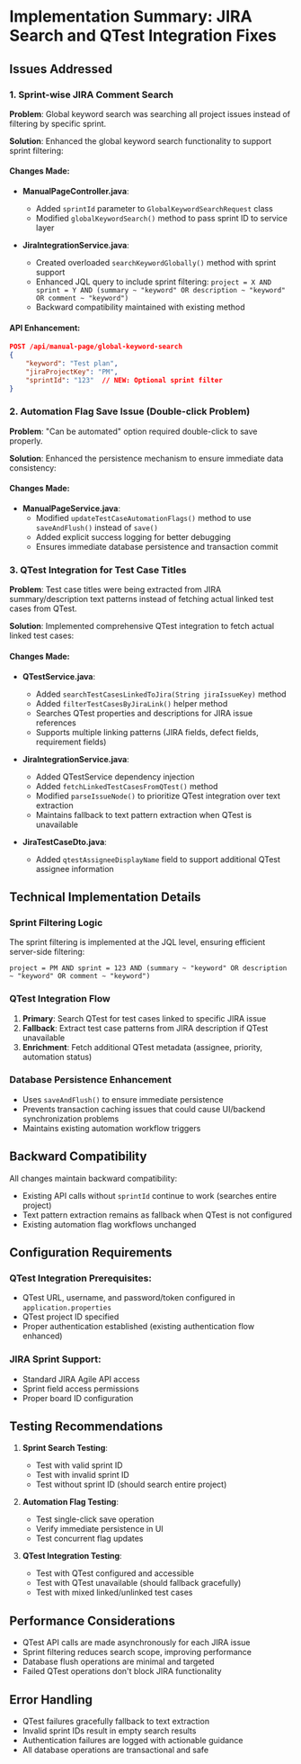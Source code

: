 # Implementation Summary: JIRA Search and QTest Integration Fixes



## Issues Addressed

### 1. Sprint-wise JIRA Comment Search
**Problem**: Global keyword search was searching all project issues instead of filtering by specific sprint.

**Solution**: Enhanced the global keyword search functionality to support sprint filtering:

#### Changes Made:
- **ManualPageController.java**:
  - Added `sprintId` parameter to `GlobalKeywordSearchRequest` class
  - Modified `globalKeywordSearch()` method to pass sprint ID to service layer

- **JiraIntegrationService.java**:
  - Created overloaded `searchKeywordGlobally()` method with sprint support
  - Enhanced JQL query to include sprint filtering: `project = X AND sprint = Y AND (summary ~ "keyword" OR description ~ "keyword" OR comment ~ "keyword")`
  - Backward compatibility maintained with existing method

#### API Enhancement:
```json
POST /api/manual-page/global-keyword-search
{
    "keyword": "Test plan",
    "jiraProjectKey": "PM",
    "sprintId": "123"  // NEW: Optional sprint filter
}
```

### 2. Automation Flag Save Issue (Double-click Problem)
**Problem**: "Can be automated" option required double-click to save properly.

**Solution**: Enhanced the persistence mechanism to ensure immediate data consistency:

#### Changes Made:
- **ManualPageService.java**:
  - Modified `updateTestCaseAutomationFlags()` method to use `saveAndFlush()` instead of `save()`
  - Added explicit success logging for better debugging
  - Ensures immediate database persistence and transaction commit

### 3. QTest Integration for Test Case Titles
**Problem**: Test case titles were being extracted from JIRA summary/description text patterns instead of fetching actual linked test cases from QTest.

**Solution**: Implemented comprehensive QTest integration to fetch actual linked test cases:

#### Changes Made:
- **QTestService.java**:
  - Added `searchTestCasesLinkedToJira(String jiraIssueKey)` method
  - Added `filterTestCasesByJiraLink()` helper method
  - Searches QTest properties and descriptions for JIRA issue references
  - Supports multiple linking patterns (JIRA fields, defect fields, requirement fields)

- **JiraIntegrationService.java**:
  - Added QTestService dependency injection
  - Added `fetchLinkedTestCasesFromQTest()` method
  - Modified `parseIssueNode()` to prioritize QTest integration over text extraction
  - Maintains fallback to text pattern extraction when QTest is unavailable

- **JiraTestCaseDto.java**:
  - Added `qtestAssigneeDisplayName` field to support additional QTest assignee information

## Technical Implementation Details

### Sprint Filtering Logic
The sprint filtering is implemented at the JQL level, ensuring efficient server-side filtering:
```jql
project = PM AND sprint = 123 AND (summary ~ "keyword" OR description ~ "keyword" OR comment ~ "keyword")
```

### QTest Integration Flow
1. **Primary**: Search QTest for test cases linked to specific JIRA issue
2. **Fallback**: Extract test case patterns from JIRA description if QTest unavailable
3. **Enrichment**: Fetch additional QTest metadata (assignee, priority, automation status)

### Database Persistence Enhancement
- Uses `saveAndFlush()` to ensure immediate persistence
- Prevents transaction caching issues that could cause UI/backend synchronization problems
- Maintains existing automation workflow triggers

## Backward Compatibility

All changes maintain backward compatibility:
- Existing API calls without `sprintId` continue to work (searches entire project)
- Text pattern extraction remains as fallback when QTest is not configured
- Existing automation flag workflows unchanged

## Configuration Requirements

### QTest Integration Prerequisites:
- QTest URL, username, and password/token configured in `application.properties`
- QTest project ID specified
- Proper authentication established (existing authentication flow enhanced)

### JIRA Sprint Support:
- Standard JIRA Agile API access
- Sprint field access permissions
- Proper board ID configuration

## Testing Recommendations

1. **Sprint Search Testing**:
   - Test with valid sprint ID
   - Test with invalid sprint ID
   - Test without sprint ID (should search entire project)

2. **Automation Flag Testing**:
   - Test single-click save operation
   - Verify immediate persistence in UI
   - Test concurrent flag updates

3. **QTest Integration Testing**:
   - Test with QTest configured and accessible
   - Test with QTest unavailable (should fallback gracefully)
   - Test with mixed linked/unlinked test cases

## Performance Considerations

- QTest API calls are made asynchronously for each JIRA issue
- Sprint filtering reduces search scope, improving performance
- Database flush operations are minimal and targeted
- Failed QTest operations don't block JIRA functionality

## Error Handling

- QTest failures gracefully fallback to text extraction
- Invalid sprint IDs result in empty search results
- Authentication failures are logged with actionable guidance
- All database operations are transactional and safe